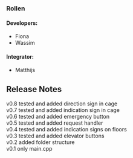 ### Rollen
#### Developers:
- Fiona
- Wassim
#### Integrator:
- Matthijs

## Release Notes
v0.8 tested and added direction sign in cage <br>
v0.7 tested and added indication sign in cage <br>
v0.6 tested and added emergency button <br>
v0.5 tested and added request handler <br>
v0.4 tested and added indication signs on floors <br>
v0.3 tested and added elevator buttons <br>
v0.2 added folder structure <br>
v0.1 only main.cpp <br>